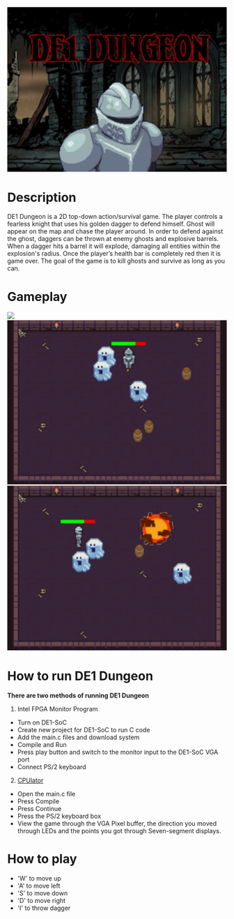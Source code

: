 <img src="https://github.com/davidtran001/DE1_Dungeon/blob/main/images/title.png?raw=true">

# Description
DE1 Dungeon is a 2D top-down action/survival game. The player controls a fearless knight
that uses his golden dagger to defend himself. Ghost will appear on the map and chase the
player around. In order to defend against the ghost, daggers can be thrown at enemy ghosts
and explosive barrels. When a dagger hits a barrel it will explode, damaging all entities within the explosion's radius. 
Once the player’s health bar is completely red then it is game over. The goal of
the game is to kill ghosts and survive as long as you can.

# Gameplay
<img src="https://github.com/davidtran001/DE1_Dungeon/blob/main/images/gameplay.gif?raw=true">
<img src="https://github.com/davidtran001/DE1_Dungeon/blob/main/images/gameplay.png?raw=true">
<img src="https://github.com/davidtran001/DE1_Dungeon/blob/main/images/gameplay2.png?raw=true">

# How to run DE1 Dungeon
**There are two methods of running DE1 Dungeon**
1. Intel FPGA Monitor Program
- Turn on DE1-SoC 
- Create new project for DE1-SoC to run C code
- Add the main.c files and download system
- Compile and Run
- Press play button and switch to the monitor input to the DE1-SoC VGA port
- Connect PS/2 keyboard

2. [CPUlator](https://cpulator.01xz.net/?sys=arm-de1soc)
- Open the main.c file
- Press Compile
- Press Continue
- Press the PS/2 keyboard box
- View the game through the VGA Pixel buffer, the direction you moved through
LEDs and the points you got through Seven-segment displays.

# How to play
- 'W' to move up
- 'A' to move left
- 'S' to move down
- 'D' to move right
- 'I' to throw dagger
